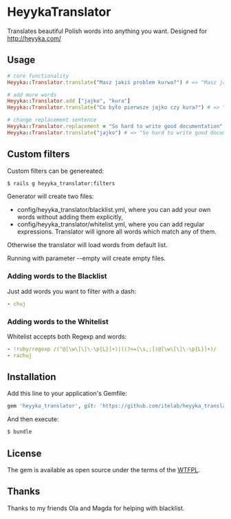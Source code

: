 # HeyykaTranslator

Translates beautiful Polish words into anything you want. Designed for http://heyyka.com/

## Usage

```ruby
# core functionality
Heyyka::Translator.translate("Masz jakiś problem kurwa?") # => "Masz jakiś problem Heyyka 😁?"

# add more words
Heyyka::Translator.add ["jajko", "kura"]
Heyyka::Translator.translate("Co było pierwsze jajko czy kura?") # => "Co było pierwsze Heyyka 😁 czy Heyyka 😁?"

# change replacement sentence
Heyyka::Translator.replacement = "So hard to write good documentation"
Heyyka::Translator.translate("jajko") # => "So hard to write good documentation"
```

## Custom filters

Custom filters can be genereated:

```bash
$ rails g heyyka_translator:filters
```

Generator will create two files:
- config/heyyka_translator/blacklist.yml, where you can add your own words without adding them explicitly,
- config/heyyka_translator/whitelist.yml, where you can add regular expressions. Translator will ignore all words which match any of them.

Otherwise the translator will load words from default list.

Running with parameter --empty will create empty files.

### Adding words to the Blacklist

Just add words you want to filter with a dash:
```yaml
- chuj
```

### Adding words to the Whitelist

Whitelist accepts both Regexp and words:

```yaml
- !ruby/regexp /(^@[\w\[\]\-\p{L}]+)|((?<=[\s,;])@[\w\[\]\-\p{L}]+)/
- rachuj
```

## Installation

Add this line to your application's Gemfile:

```ruby
gem 'heyyka_translator', git: 'https://github.com/itelab/heyyka_translator.git'
```

And then execute:
```bash
$ bundle
```

## License

The gem is available as open source under the terms of the [WTFPL](http://www.wtfpl.net/about/).

## Thanks

Thanks to my friends Ola and Magda for helping with blacklist.
